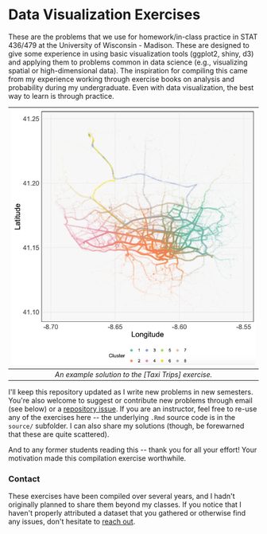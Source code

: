 # Data Visualization Exercises

These are the problems that we use for homework/in-class practice in STAT
436/479 at the University of Wisconsin - Madison. These are designed to give
some experience in using basic visualization tools (ggplot2, shiny, d3) and
applying them to problems common in data science (e.g., visualizing spatial or
high-dimensional data). The inspiration for compiling this came from my
experience working through exercise books on analysis and probability during my
undergraduate. Even with data visualization, the best way to learn is through
practice.

 <img src="https://raw.githubusercontent.com/krisrs1128/data_visualization_exercises/refs/heads/main/source/figure/porto_traffic.png" width=500 alt='A scatterplot of taxi trajectories in Porto, Portugal, illustrating the visualization of spatial vector data.'/></img> |
|:--:| 
| *An example solution to the [Taxi Trips] exercise.* |

I'll keep this repository updated as I write new problems in new semesters.
You're also welcome to suggest or contribute new problems through email (see
below) or a [repository
issue](https://github.com/krisrs1128/data_visualization_exercises/issues).  If
you are an instructor, feel free to re-use any of the exercises here -- the
underlying `.Rmd` source code is in the `source/` subfolder. I can also share my
solutions (though, be forewarned that these are quite scattered).

And to any former students reading this -- thank you for all your effort! Your
motivation made this compilation exercise worthwhile.

### Contact

These exercises have been compiled over several years, and I hadn't originally
planned to share them beyond my classes. If you notice that I haven't properly
attributed a dataset that you gathered or otherwise find any issues, don't
hesitate to [reach out](https://measurement-and-microbes.org/_includes/contact).
